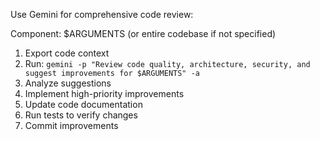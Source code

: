 Use Gemini for comprehensive code review:

Component: $ARGUMENTS (or entire codebase if not specified)

1. Export code context
2. Run: `gemini -p "Review code quality, architecture, security, and suggest improvements for $ARGUMENTS" -a`
3. Analyze suggestions
4. Implement high-priority improvements
5. Update code documentation
6. Run tests to verify changes
7. Commit improvements